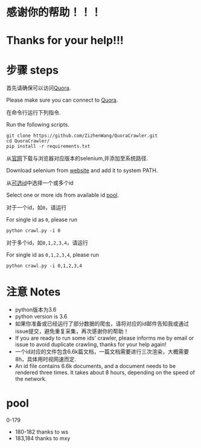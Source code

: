 # 感谢你的帮助！！！
# Thanks for your help!!!

# 步骤 steps
首先请确保可以访问[Quora](https://www.quora.com/). 

Please make sure you can connect to [Quora](https://www.quora.com/).

在命令行运行下列指令.

Run the following scripts. 
```
git clone https://github.com/ZizhenWang/QuoraCrawler.git
cd QuoraCrawler/
pip install -r requirements.txt
```
从[官网](https://selenium-python.readthedocs.io/installation.html)下载与浏览器对应版本的selenium,并添加至系统路径.
 
Download selenium from [website](https://selenium-python.readthedocs.io/installation.html) and add it to system PATH.

从[可选id](#pool)中选择一个或多个id

Select one or more ids from available id [pool](#pool).

对于一个id，如`0`，请运行

For single id as `0`, please run

```
python crawl.py -i 0
```

对于多个id，如`0,1,2,3,4`，请运行

For single id as `0,1,2,3,4`, please run

```
python crawl.py -i 0,1,2,3,4
```

# 注意 Notes
- python版本为3.6
- python version is 3.6
- 如果你准备或已经运行了部分数据的爬虫，请将对应的id邮件告知我或通过issue提交，避免重复采集，再次感谢你的帮助！
- If you are ready to run some ids' crawler, please informs me by email or issue to avoid duplicate crawling, thanks for your help again! 
- 一个id对应的文件包含6.6k篇文档，一篇文档需要进行三次渲染，大概需要8h，具体用时视网速而定.
- An id file contains 6.6k documents, and a document needs to be rendered three times. It takes about 8 hours, depending on the speed of the network.

# pool
0-179

* 180-182 thanks to ws
* 183,184 thanks to mxy